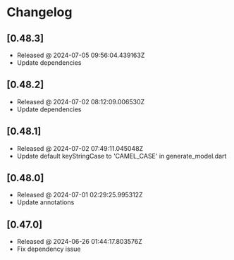 # Changelog

## [0.48.3]

- Released @ 2024-07-05 09:56:04.439163Z
- Update dependencies

## [0.48.2]

- Released @ 2024-07-02 08:12:09.006530Z
- Update dependencies

## [0.48.1]

- Released @ 2024-07-02 07:49:11.045048Z
- Update default keyStringCase to 'CAMEL_CASE' in generate_model.dart

## [0.48.0]

- Released @ 2024-07-01 02:29:25.995312Z
- Update annotations

## [0.47.0]

- Released @ 2024-06-26 01:44:17.803576Z
- Fix dependency issue

